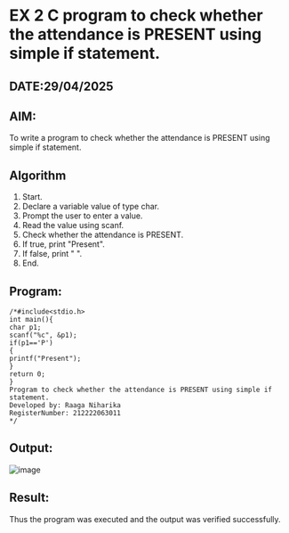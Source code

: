 # EX 2 C program to check whether the attendance is PRESENT using simple if statement.
## DATE:29/04/2025
## AIM:
To write a program to check whether the attendance is PRESENT using simple if statement.

## Algorithm
1. Start.
2. Declare a variable value of type char.
3. Prompt the user to enter a value.
4. Read the value using scanf.
5. Check whether the attendance is PRESENT.
6. If true, print "Present".
7. If false, print " ".
8. End.

## Program:
```
/*#include<stdio.h> 
int main(){
char p1; 
scanf("%c", &p1);
if(p1=='P')
{
printf("Present");
}
return 0;
}
Program to check whether the attendance is PRESENT using simple if statement.
Developed by: Raaga Niharika 
RegisterNumber: 212222063011
*/
```

## Output:
![image](https://github.com/user-attachments/assets/4b06242b-c7bd-42d2-ab72-1b36ecd9d4bf)



## Result:
Thus the program was executed and the output was verified successfully.

